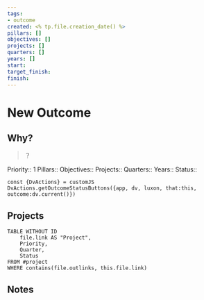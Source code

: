 ```yaml
---
tags:
- outcome
created: <% tp.file.creation_date() %>
pillars: []
objectives: []
projects: []
quarters: []
years: []
start:
target_finish: 
finish: 
---
```


# New Outcome
## Why?
> ？

Priority:: 1
Pillars:: 
Objectives:: 
Projects:: 
Quarters:: 
Years:: 
Status:: 
```dataviewjs
const {DvActions} = customJS
DvActions.getOutcomeStatusButtons({app, dv, luxon, that:this, outcome:dv.current()})
```
## Projects
```dataview
TABLE WITHOUT ID
    file.link AS "Project",
    Priority,
    Quarter,
    Status
FROM #project
WHERE contains(file.outlinks, this.file.link)
```
## Notes
